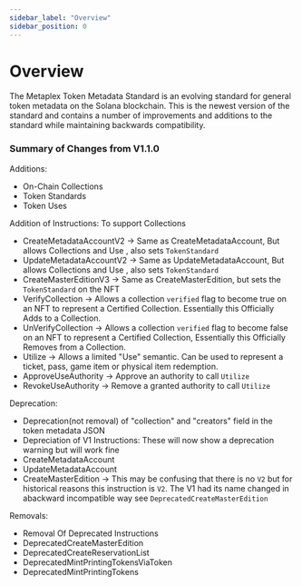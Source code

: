 ```yaml
---
sidebar_label: "Overview"
sidebar_position: 0
---
```

# Overview

The Metaplex Token Metadata Standard is an evolving standard for general token metadata on the Solana blockchain. This is the newest version of the standard and contains a number of improvements and additions to the standard while maintaining backwards compatibility.

### **Summary of Changes from V1.1.0**

Additions:

- On-Chain Collections
- Token Standards
- Token Uses

Addition of Instructions: To support Collections

- CreateMetadataAccountV2 -> Same as CreateMetadataAccount, But allows Collections and Use , also sets `TokenStandard`
- UpdateMetadataAccountV2 -> Same as UpdateMetadataAccount, But allows Collections and Use , also sets `TokenStandard`
- CreateMasterEditionV3 -> Same as CreateMasterEdition, but sets the `TokenStandard` on the NFT
- VerifyCollection -> Allows a collection `verified` flag to become true on an NFT to represent a Certified Collection. Essentially this Officially Adds to a Collection.
- UnVerifyCollection -> Allows a collection `verified` flag to become false on an NFT to represent a Certified Collection, Essentially this Officially Removes from a Collection.
- Utilize -> Allows a limited "Use" semantic. Can be used to represent a ticket, pass, game item or physical item redemption.
- ApproveUseAuthority -> Approve an authority to call `Utilize`
- RevokeUseAuthority -> Remove a granted authority to call `Utilize`

Deprecation:

- Deprecation(not removal) of "collection" and "creators" field in the token metadata JSON
- Depreciation of V1 Instructions: These will now show a deprecation warning but will work fine
- CreateMetadataAccount
- UpdateMetadataAccount
- CreateMasterEdition -> This may be confusing that there is no `V2` but for historical reasons this instruction is `V2`. The V1 had its name changed in abackward incompatible way see `DeprecatedCreateMasterEdition`

Removals:

- Removal Of Deprecated Instructions
- DeprecatedCreateMasterEdition
- DeprecatedCreateReservationList
- DeprecatedMintPrintingTokensViaToken
- DeprecatedMintPrintingTokens
